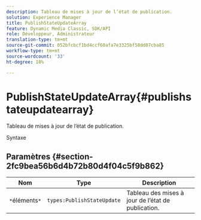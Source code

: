 ```yaml
---
description: Tableau de mises à jour de l’état de publication.
solution: Experience Manager
title: PublishStateUpdateArray
feature: Dynamic Media Classic, SDK/API
role: Développeur, Administrateur
translation-type: tm+mt
source-git-commit: 052bfcbcf1bd4ccf60afa7e3325bf58dd07cba85
workflow-type: tm+mt
source-wordcount: '33'
ht-degree: 18%

---
```



# PublishStateUpdateArray{#publishstateupdatearray}

Tableau de mises à jour de l’état de publication.

Syntaxe

## Paramètres {#section-2fc9bea56b6d4b72b80d4f04c5f9b862}

| Nom | Type | Description |
|---|---|---|
| `*`éléments`*` | `types:PublishStateUpdate` | Tableau des mises à jour de l’état de publication. |

